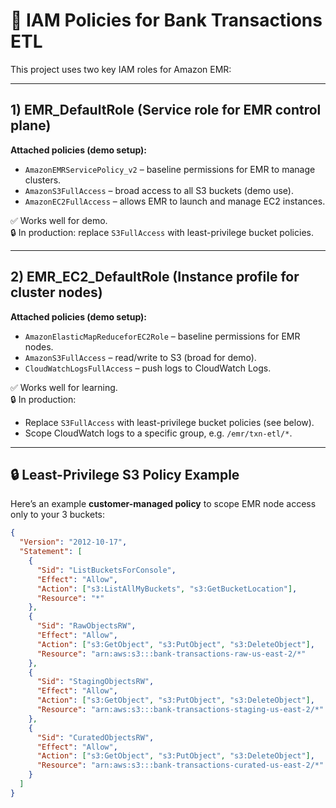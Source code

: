 # 📜 IAM Policies for Bank Transactions ETL

This project uses two key IAM roles for Amazon EMR:

---

## 1) EMR_DefaultRole (Service role for EMR control plane)
**Attached policies (demo setup):**
- `AmazonEMRServicePolicy_v2` – baseline permissions for EMR to manage clusters.
- `AmazonS3FullAccess` – broad access to all S3 buckets (demo use).
- `AmazonEC2FullAccess` – allows EMR to launch and manage EC2 instances.

✅ Works well for demo.  
🔒 In production: replace `S3FullAccess` with least-privilege bucket policies.

---

## 2) EMR_EC2_DefaultRole (Instance profile for cluster nodes)
**Attached policies (demo setup):**
- `AmazonElasticMapReduceforEC2Role` – baseline permissions for EMR nodes.  
- `AmazonS3FullAccess` – read/write to S3 (broad for demo).  
- `CloudWatchLogsFullAccess` – push logs to CloudWatch Logs.  

✅ Works well for learning.  
🔒 In production:  
- Replace `S3FullAccess` with least-privilege bucket policies (see below).  
- Scope CloudWatch logs to a specific group, e.g. `/emr/txn-etl/*`.

---

## 🔒 Least-Privilege S3 Policy Example
Here’s an example **customer-managed policy** to scope EMR node access only to your 3 buckets:

```json
{
  "Version": "2012-10-17",
  "Statement": [
    {
      "Sid": "ListBucketsForConsole",
      "Effect": "Allow",
      "Action": ["s3:ListAllMyBuckets", "s3:GetBucketLocation"],
      "Resource": "*"
    },
    {
      "Sid": "RawObjectsRW",
      "Effect": "Allow",
      "Action": ["s3:GetObject", "s3:PutObject", "s3:DeleteObject"],
      "Resource": "arn:aws:s3:::bank-transactions-raw-us-east-2/*"
    },
    {
      "Sid": "StagingObjectsRW",
      "Effect": "Allow",
      "Action": ["s3:GetObject", "s3:PutObject", "s3:DeleteObject"],
      "Resource": "arn:aws:s3:::bank-transactions-staging-us-east-2/*"
    },
    {
      "Sid": "CuratedObjectsRW",
      "Effect": "Allow",
      "Action": ["s3:GetObject", "s3:PutObject", "s3:DeleteObject"],
      "Resource": "arn:aws:s3:::bank-transactions-curated-us-east-2/*"
    }
  ]
}

